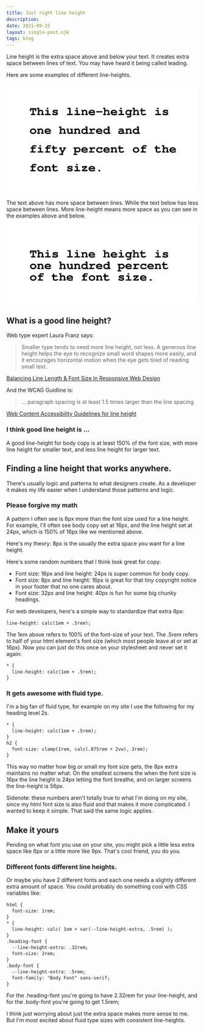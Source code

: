 ```yaml
---
title: Just right line height
description: 
date: 2021-09-15
layout: single-post.njk
tags: blog
---
```


Line height is the extra space above and below your text. It creates extra space between lines of text. You may have heard it being called leading.

Here are some examples of different line-heights.

![This line-height is one hundred and fifty percent of the font size](/static/images/line-height-one-hundred-fifty-percent.svg)

The text above has more space between lines. While the text below has less space between lines. More line-height means more space as you can see in the examples above and below.

![This line-height is one hundred percent of the font size](/static/images/line-height-one-hundred-percent.svg)

## What is a good line height?

Web type expert Laura Franz says: 
> Smaller type tends to need more line height, not less. A generous line height helps the eye to recognize small word shapes more easily, and it encourages horizontal motion when the eye gets tired of reading small text.

[Balancing Line Length & Font Size In Responsive Web Design](https://www.smashingmagazine.com/2014/09/balancing-line-length-font-size-responsive-web-design/#line-height-and-font-size)

And the WCAG Guidline is:
> ... paragraph spacing is at least 1.5 times larger than the line spacing.

[Web Content Accessibility Guidelines for line height](https://www.w3.org/WAI/WCAG21/Understanding/visual-presentation.html#:~:text=Line%20spacing%20(leading)%20is%20at%20least%20space-and-a-half%20within%20paragraphs%2C%20and%20paragraph%20spacing%20is%20at%20least%201.5%20times%20larger%20than%20the%20line%20spacing.)

### I think good line height is ...

A good line-height for body copy is at least 150% of the font size, with more line height for smaller text, and less line height for larger text.

## Finding a line height that works anywhere.

There's usually logic and patterns to what designers create. As a developer it makes my life easier when I understand those patterns and logic. 

### Please forgive my math

A pattern I often see is 8px more than the font size used for a line height. For example, I'll often see body copy set at 16px, and the line height set at 24px, which is 150% of 16px like we mentioned above.

Here's my theory: 8px is the usually the extra space you want for a line height.

Here's some random numbers that I think look great for copy:

- Font size: 16px and line height: 24px is super common for body copy.
- Font size: 8px and line height: 16px is great for that tiny copyright notice in your footer that no one cares about.
- Font size: 32px and line height: 40px is fun for some big chunky headings.

For web developers, here's a simple way to standardize that extra 8px: 
```
line-height: calc(1em + .5rem);
```

The 1em above refers to 100% of the font-size of  your text. The .5rem refers to half of your html element's font size (which most people leave at or set at 16px). Now you can just do this once on your stylesheet and never set it again:

```
* {
  line-height: calc(1em + .5rem);
} 
```

### It gets awesome with fluid type.

I'm a big fan of fluid type, for example on my site I use the following for my heading level 2s.

```
* {
  line-height: calc(1em + .5rem);
}
h2 {
  font-size: clamp(1rem, calc(.875rem + 2vw), 3rem);
}
```

This way no matter how big or small my font size gets, the 8px extra maintains no matter what. On the smallest screens the when the font size is 16px the line height is 24px letting the font breathe, and on larger screens the line-height is 56px.

Sidenote: these numbers aren't totally true to what I'm doing on my site, since my html font size is also fluid and that makes it more complicated. I wanted to keep it simple. That said the same logic applies.

## Make it yours

Pending on what font you use on your site, you might pick a little less extra space like 6px or a little more like 9px. That's cool friend, you do you.

### Different fonts different line heights.
Or maybe you have 2 different fonts and each one needs a slightly different extra amount of space. You could probably do something cool with CSS variables like: 

```
html {
  font-size: 1rem;
}
* {
  line-height: calc( 1em + var(--line-height-extra, .5rem) );
}
.heading-font {
  --line-height-extra: .32rem;
  font-size: 2rem;
}
.body-font {
  --line-height-extra: .5rem;
  font-family: "Body Font" sans-serif;
}
```

For the .heading-font you're going to have 2.32rem for your line-height, and for the .body-font you're going to get 1.5rem;

I think just worrying about just the extra space makes more sense to me. But I'm most excited about fluid type sizes with consistent line-heights.